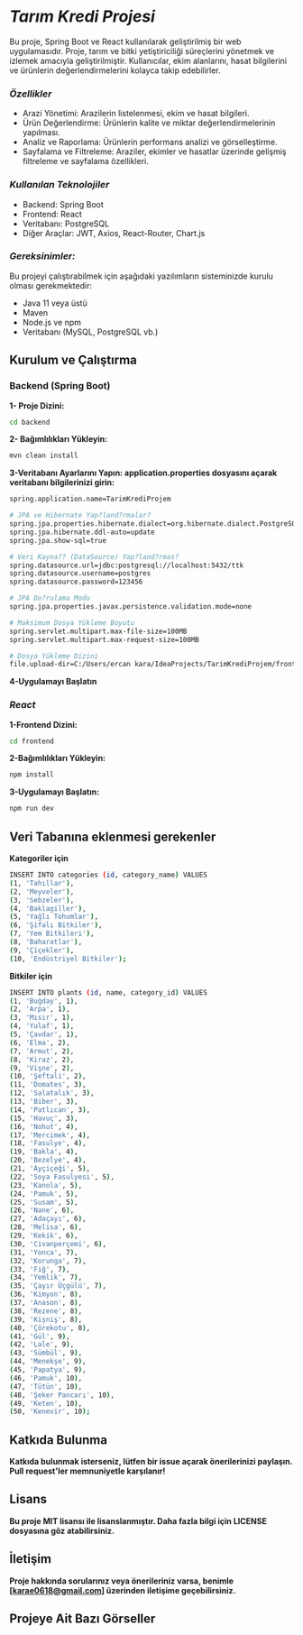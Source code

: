 
# **_Tarım Kredi Projesi_**

Bu proje, Spring Boot ve React kullanılarak geliştirilmiş bir web uygulamasıdır. Proje, tarım ve bitki yetiştiriciliği süreçlerini yönetmek ve izlemek amacıyla geliştirilmiştir. Kullanıcılar, ekim alanlarını, hasat bilgilerini ve ürünlerin değerlendirmelerini kolayca takip edebilirler.

### **_Özellikler_**

* Arazi Yönetimi: Arazilerin listelenmesi, ekim ve hasat bilgileri.
* Ürün Değerlendirme: Ürünlerin kalite ve miktar değerlendirmelerinin yapılması.
* Analiz ve Raporlama: Ürünlerin performans analizi ve görselleştirme.
* Sayfalama ve Filtreleme: Araziler, ekimler ve hasatlar üzerinde gelişmiş filtreleme ve sayfalama özellikleri.
  
### **_Kullanılan Teknolojiler_**


* Backend: Spring Boot
* Frontend: React
* Veritabanı: PostgreSQL
* Diğer Araçlar: JWT, Axios, React-Router, Chart.js

  
### **_Gereksinimler:_**

Bu projeyi çalıştırabilmek için aşağıdaki yazılımların sisteminizde kurulu olması gerekmektedir:

* Java 11 veya üstü
* Maven
* Node.js ve npm
* Veritabanı (MySQL, PostgreSQL vb.)  


## Kurulum ve Çalıştırma

### Backend (Spring Boot)

**1- Proje Dizini:**
```bash
cd backend

```
**2- Bağımlılıkları Yükleyin:**
```bash
mvn clean install

```
**3-Veritabanı Ayarlarını Yapın: application.properties dosyasını açarak veritabanı bilgilerinizi girin:**
```bash
spring.application.name=TarimKrediProjem

# JPA ve Hibernate Yap?land?rmalar?
spring.jpa.properties.hibernate.dialect=org.hibernate.dialect.PostgreSQLDialect
spring.jpa.hibernate.ddl-auto=update
spring.jpa.show-sql=true

# Veri Kayna?? (DataSource) Yap?land?rmas?
spring.datasource.url=jdbc:postgresql://localhost:5432/ttk
spring.datasource.username=postgres
spring.datasource.password=123456

# JPA Do?rulama Modu
spring.jpa.properties.javax.persistence.validation.mode=none

# Maksimum Dosya Yükleme Boyutu
spring.servlet.multipart.max-file-size=100MB
spring.servlet.multipart.max-request-size=100MB

# Dosya Yükleme Dizini
file.upload-dir=C:/Users/ercan kara/IdeaProjects/TarimKrediProjem/frontend/src/assets/LandList

```
**4-Uygulamayı Başlatın**

### **_React_**

 **1-Frontend Dizini:**

```bash
cd frontend

```
**2-Bağımlılıkları Yükleyin:**

```bash
npm install
```
**3-Uygulamayı Başlatın:**

```bash
npm run dev
```
## Veri Tabanına eklenmesi gerekenler
**Kategoriler için**
```bash
INSERT INTO categories (id, category_name) VALUES
(1, 'Tahıllar'),
(2, 'Meyveler'),
(3, 'Sebzeler'),
(4, 'Baklagiller'),
(5, 'Yağlı Tohumlar'),
(6, 'Şifalı Bitkiler'),
(7, 'Yem Bitkileri'),
(8, 'Baharatlar'),
(9, 'Çiçekler'),
(10, 'Endüstriyel Bitkiler');
```
**Bitkiler için**
```bash
INSERT INTO plants (id, name, category_id) VALUES
(1, 'Buğday', 1),
(2, 'Arpa', 1),
(3, 'Mısır', 1),
(4, 'Yulaf', 1),
(5, 'Çavdar', 1),
(6, 'Elma', 2),
(7, 'Armut', 2),
(8, 'Kiraz', 2),
(9, 'Vişne', 2),
(10, 'Şeftali', 2),
(11, 'Domates', 3),
(12, 'Salatalık', 3),
(13, 'Biber', 3),
(14, 'Patlıcan', 3),
(15, 'Havuç', 3),
(16, 'Nohut', 4),
(17, 'Mercimek', 4),
(18, 'Fasulye', 4),
(19, 'Bakla', 4),
(20, 'Bezelye', 4),
(21, 'Ayçiçeği', 5),
(22, 'Soya Fasulyesi', 5),
(23, 'Kanola', 5),
(24, 'Pamuk', 5),
(25, 'Susam', 5),
(26, 'Nane', 6),
(27, 'Adaçayı', 6),
(28, 'Melisa', 6),
(29, 'Kekik', 6),
(30, 'Civanperçemi', 6),
(31, 'Yonca', 7),
(32, 'Korunga', 7),
(33, 'Fiğ', 7),
(34, 'Yemlik', 7),
(35, 'Çayır Üçgülü', 7),
(36, 'Kimyon', 8),
(37, 'Anason', 8),
(38, 'Rezene', 8),
(39, 'Kişniş', 8),
(40, 'Çörekotu', 8),
(41, 'Gül', 9),
(42, 'Lale', 9),
(43, 'Sümbül', 9),
(44, 'Menekşe', 9),
(45, 'Papatya', 9),
(46, 'Pamuk', 10),
(47, 'Tütün', 10),
(48, 'Şeker Pancarı', 10),
(49, 'Keten', 10),
(50, 'Kenevir', 10);
```
## Katkıda Bulunma
**Katkıda bulunmak isterseniz, lütfen bir issue açarak önerilerinizi paylaşın. Pull request'ler memnuniyetle karşılanır!**

## Lisans

**Bu proje MIT lisansı ile lisanslanmıştır. Daha fazla bilgi için LICENSE dosyasına göz atabilirsiniz.**

## İletişim

**Proje hakkında sorularınız veya önerileriniz varsa, benimle [karae0618@gmail.com] üzerinden iletişime geçebilirsiniz.**

## **Projeye Ait Bazı Görseller**



